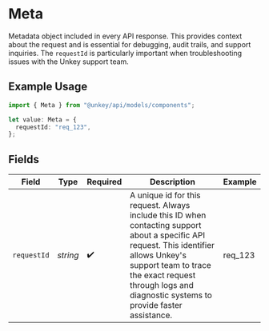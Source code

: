 # Meta

Metadata object included in every API response. This provides context about the request and is essential for debugging, audit trails, and support inquiries. The `requestId` is particularly important when troubleshooting issues with the Unkey support team.

## Example Usage

```typescript
import { Meta } from "@unkey/api/models/components";

let value: Meta = {
  requestId: "req_123",
};
```

## Fields

| Field                                                                                                                                                                                                                                               | Type                                                                                                                                                                                                                                                | Required                                                                                                                                                                                                                                            | Description                                                                                                                                                                                                                                         | Example                                                                                                                                                                                                                                             |
| --------------------------------------------------------------------------------------------------------------------------------------------------------------------------------------------------------------------------------------------------- | --------------------------------------------------------------------------------------------------------------------------------------------------------------------------------------------------------------------------------------------------- | --------------------------------------------------------------------------------------------------------------------------------------------------------------------------------------------------------------------------------------------------- | --------------------------------------------------------------------------------------------------------------------------------------------------------------------------------------------------------------------------------------------------- | --------------------------------------------------------------------------------------------------------------------------------------------------------------------------------------------------------------------------------------------------- |
| `requestId`                                                                                                                                                                                                                                         | *string*                                                                                                                                                                                                                                            | :heavy_check_mark:                                                                                                                                                                                                                                  | A unique id for this request. Always include this ID when contacting support about a specific API request. This identifier allows Unkey's support team to trace the exact request through logs and diagnostic systems to provide faster assistance. | req_123                                                                                                                                                                                                                                             |